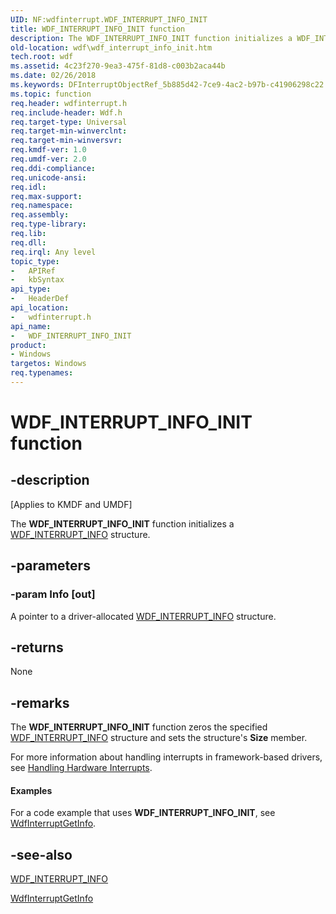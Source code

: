 ```yaml
---
UID: NF:wdfinterrupt.WDF_INTERRUPT_INFO_INIT
title: WDF_INTERRUPT_INFO_INIT function
description: The WDF_INTERRUPT_INFO_INIT function initializes a WDF_INTERRUPT_INFO structure.
old-location: wdf\wdf_interrupt_info_init.htm
tech.root: wdf
ms.assetid: 4c23f270-9ea3-475f-81d8-c003b2aca44b
ms.date: 02/26/2018
ms.keywords: DFInterruptObjectRef_5b885d42-7ce9-4ac2-b97b-c41906298c22.xml, WDF_INTERRUPT_INFO_INIT, WDF_INTERRUPT_INFO_INIT function, kmdf.wdf_interrupt_info_init, wdf.wdf_interrupt_info_init, wdfinterrupt/WDF_INTERRUPT_INFO_INIT
ms.topic: function
req.header: wdfinterrupt.h
req.include-header: Wdf.h
req.target-type: Universal
req.target-min-winverclnt: 
req.target-min-winversvr: 
req.kmdf-ver: 1.0
req.umdf-ver: 2.0
req.ddi-compliance: 
req.unicode-ansi: 
req.idl: 
req.max-support: 
req.namespace: 
req.assembly: 
req.type-library: 
req.lib: 
req.dll: 
req.irql: Any level
topic_type:
-	APIRef
-	kbSyntax
api_type:
-	HeaderDef
api_location:
-	wdfinterrupt.h
api_name:
-	WDF_INTERRUPT_INFO_INIT
product:
- Windows
targetos: Windows
req.typenames: 
---
```


# WDF_INTERRUPT_INFO_INIT function


## -description


<p class="CCE_Message">[Applies to KMDF and UMDF]</p>

The <b>WDF_INTERRUPT_INFO_INIT</b> function initializes a <a href="https://msdn.microsoft.com/library/windows/hardware/Ff552351">WDF_INTERRUPT_INFO</a> structure.


## -parameters




### -param Info [out]

A pointer to a driver-allocated <a href="https://msdn.microsoft.com/library/windows/hardware/Ff552351">WDF_INTERRUPT_INFO</a> structure.


## -returns



None




## -remarks



The <b>WDF_INTERRUPT_INFO_INIT</b> function zeros the specified <a href="https://msdn.microsoft.com/library/windows/hardware/Ff552351">WDF_INTERRUPT_INFO</a> structure and sets the structure's <b>Size</b> member.

For more information about handling interrupts in framework-based drivers, see <a href="https://msdn.microsoft.com/08460510-6e5f-4c02-8086-9caa9b4b4c2d">Handling Hardware Interrupts</a>.


#### Examples

For a code example that uses <b>WDF_INTERRUPT_INFO_INIT</b>, see <a href="https://msdn.microsoft.com/library/windows/hardware/ff547367">WdfInterruptGetInfo</a>.

<div class="code"></div>



## -see-also




<a href="https://msdn.microsoft.com/library/windows/hardware/Ff552351">WDF_INTERRUPT_INFO</a>



<a href="https://msdn.microsoft.com/library/windows/hardware/ff547367">WdfInterruptGetInfo</a>
 

 

